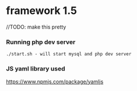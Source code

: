 # framework 1.5
//TODO: make this pretty
### Running php dev server 
	./start.sh - will start mysql and php dev server
### JS yaml library used
https://www.npmjs.com/package/yamljs